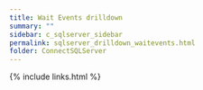```yaml
---
title: Wait Events drilldown
summary: ""
sidebar: c_sqlserver_sidebar
permalink: sqlserver_drilldown_waitevents.html
folder: ConnectSQLServer
---
```





{% include links.html %}
